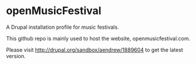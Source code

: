 openMusicFestival
=============

A Drupal installation profile for music festivals.

This github repo is mainly used to host the website, openmusicfestival.com.

Please visit http://drupal.org/sandbox/aendrew/1889604 to get the latest version.
